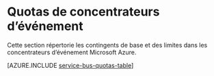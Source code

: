 <properties 
    pageTitle="Les limites et les quotas de concentrateurs d’événement Microsoft Azure | Microsoft Azure"
    description="Limites et des quotas pour les concentrateurs d’événement Azure"
    services="event-hubs"
    documentationCenter="na"
    authors="sethmanheim"
    manager="timlt"
    editor="" />
<tags 
    ms.service="event-hubs"
    ms.devlang="na"
    ms.topic="article"
    ms.tgt_pltfrm="na"
    ms.workload="na"
    ms.date="09/27/2016"
    ms.author="sethm" />

# <a name="event-hubs-quotas"></a>Quotas de concentrateurs d’événement

Cette section répertorie les contingents de base et des limites dans les concentrateurs d’événement Microsoft Azure.

[AZURE.INCLUDE [service-bus-quotas-table](../../includes/event-hubs-limits.md)] 